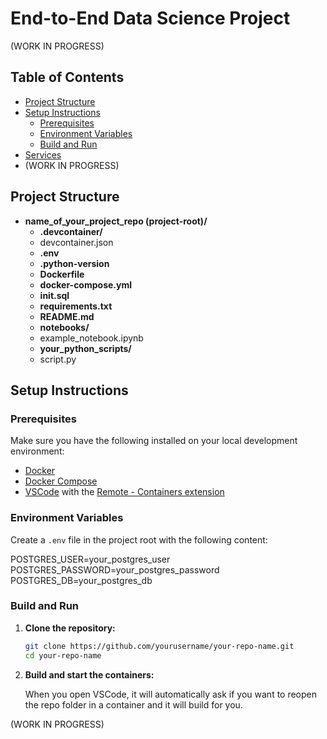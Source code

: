# End-to-End Data Science Project

(WORK IN PROGRESS)

## Table of Contents

- [Project Structure](#project-structure)
- [Setup Instructions](#setup-instructions)
  - [Prerequisites](#prerequisites)
  - [Environment Variables](#environment-variables)
  - [Build and Run](#build-and-run)
- [Services](#services)
- (WORK IN PROGRESS)

## Project Structure

- **name_of_your_project_repo (project-root)/**
    - **.devcontainer/**
    - devcontainer.json
    - **.env**
    - **.python-version**
    - **Dockerfile**
    - **docker-compose.yml**
    - **init.sql**
    - **requirements.txt**
    - **README.md**
    - **notebooks/**
    - example_notebook.ipynb
    - **your_python_scripts/**
    - script.py

## Setup Instructions

### Prerequisites

Make sure you have the following installed on your local development environment:

- [Docker](https://www.docker.com/get-started)
- [Docker Compose](https://docs.docker.com/compose/install/)
- [VSCode](https://code.visualstudio.com/) with the [Remote - Containers extension](https://marketplace.visualstudio.com/items?itemName=ms-vscode-remote.remote-containers)

### Environment Variables

Create a `.env` file in the project root with the following content:

POSTGRES_USER=your_postgres_user
POSTGRES_PASSWORD=your_postgres_password
POSTGRES_DB=your_postgres_db


### Build and Run

1. **Clone the repository:**

   ```bash
   git clone https://github.com/yourusername/your-repo-name.git
   cd your-repo-name

2. **Build and start the containers:**

    When you open VSCode, it will automatically ask if you want to reopen the repo folder in a container and it will build for you.

(WORK IN PROGRESS)
